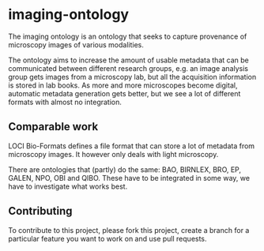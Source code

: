 imaging-ontology
================

The imaging ontology is an ontology that seeks to capture provenance
of microscopy images of various modalities.

The ontology aims to increase the amount of usable metadata that can
be communicated between different research groups, e.g. an image
analysis group gets images from a microscopy lab, but all the
acquisition information is stored in lab books. As more and more
microscopes become digital, automatic metadata generation gets better,
but we see a lot of different formats with almost no integration.

Comparable work 
--------------- 

LOCI Bio-Formats defines a file format that can store a lot of
metadata from microscopy images. It however only deals with light
microscopy.

There are ontologies that (partly) do the same: BAO, BIRNLEX, BRO, EP,
GALEN, NPO, OBI and QIBO. These have to be integrated in some way, we
have to investigate what works best.

Contributing
------------
To contribute to this project, please fork this project, create a
branch for a particular feature you want to work on and use pull
requests.

